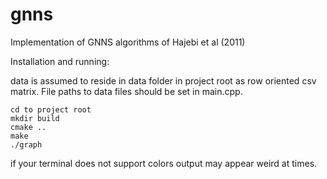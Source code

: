 # gnns
Implementation of GNNS algorithms of Hajebi et al (2011)

Installation and running:

data is assumed to reside in data folder in project root as row oriented csv matrix. File paths to data files should be set in main.cpp.

```
cd to project root
mkdir build
cmake ..
make
./graph
```

if your terminal does not support colors output may appear weird at times.
